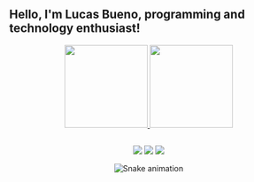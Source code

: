 ## Hello, I'm Lucas Bueno, programming and technology enthusiast!

<div align="center">
 <a href="https://github.com/LucasBusavs">
 <img height="150em" src="https://github-readme-stats.vercel.app/api?username=LucasBusavs&show_icons=true&theme=tokyonight&include_all_commits=true&count_private=true"/>
 <img height="150em" src="https://github-readme-stats.vercel.app/api/top-langs/?username=LucasBusavs&layout=compact&langs_count=7&theme=tokyonight"/>
</div>
  
  ##
  
<div align="center"> 
  <a href="https://www.instagram.com/lucasbuenolu/" target="_blank"><img src="https://img.shields.io/badge/-Instagram-%23E4405F?style=for-the-badge&logo=instagram&logoColor=white" target="_blank"></a>
 	<a href="https://www.twitch.tv/busavs" target="_blank"><img src="https://img.shields.io/badge/Twitch-9146FF?style=for-the-badge&logo=twitch&logoColor=white" target="_blank"></a>
  <a href = "mailto:lucasbusavs@gmail.com"><img src="https://img.shields.io/badge/-Gmail-%23333?style=for-the-badge&logo=gmail&logoColor=white" target="_blank"></a>
 
  ![Snake animation](https://github.com/LucasBusavs/LucasBusavs/blob/output/github-contribution-grid-snake.svg)
 
</div>
